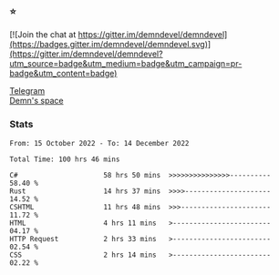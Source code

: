 ### :star:

[![Join the chat at https://gitter.im/demndevel/demndevel](https://badges.gitter.im/demndevel/demndevel.svg)](https://gitter.im/demndevel/demndevel?utm_source=badge&utm_medium=badge&utm_campaign=pr-badge&utm_content=badge)

[Telegram](https://t.me/demnometa) <br>
[Demn's space](http://demns.space)

### Stats

<!--START_SECTION:waka-->

```text
From: 15 October 2022 - To: 14 December 2022

Total Time: 100 hrs 46 mins

C#                     58 hrs 50 mins  >>>>>>>>>>>>>>>----------   58.40 %
Rust                   14 hrs 37 mins  >>>>---------------------   14.52 %
CSHTML                 11 hrs 48 mins  >>>----------------------   11.72 %
HTML                   4 hrs 11 mins   >------------------------   04.17 %
HTTP Request           2 hrs 33 mins   >------------------------   02.54 %
CSS                    2 hrs 14 mins   >------------------------   02.22 %
```

<!--END_SECTION:waka-->
